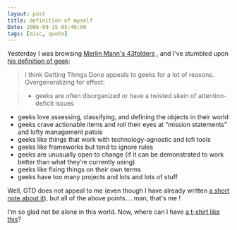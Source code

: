 ```yaml
---
layout: post
title: definition of myself
Date: 2006-09-15 05:46:00
tags: [misc, quote]
---
```

 

Yesterday I was browsing [Merlin Mann's 43folders](http://www.43folders.com/) , and I've stumbled upon [his definition of geek](http://www.43folders.com/2004/09/08/getting-started-with-getting-things-done/):  


> I think Getting Things Done appeals to geeks for a lot of reasons. Overgeneralizing for effect:  

> * geeks are often disorganized or have a twisted skein of attention-deficit issues  
* geeks love assessing, classifying, and defining the objects in their world
* geeks crave actionable items and roll their eyes at “mission statements” and lofty management patois
* geeks like things that work with technology-agnostic and lofi tools
* geeks like frameworks but tend to ignore rules  
* geeks are unusually open to change (if it can be demonstrated to work better than what they’re currently using)  
* geeks like fixing things on their own terms  
* geeks have too many projects and lots and lots of stuff  
  
  
Well, GTD does not appeal to me (even though I have already written [a short note about it](http://aadm.github.com/2005-08-24-italian-gtd.html)), but all of the above points.... man, that's me !  

I'm so glad not be alone in this world. Now, where can I have [a t-shirt like this](http://xkcd.com/c23.html)? 
